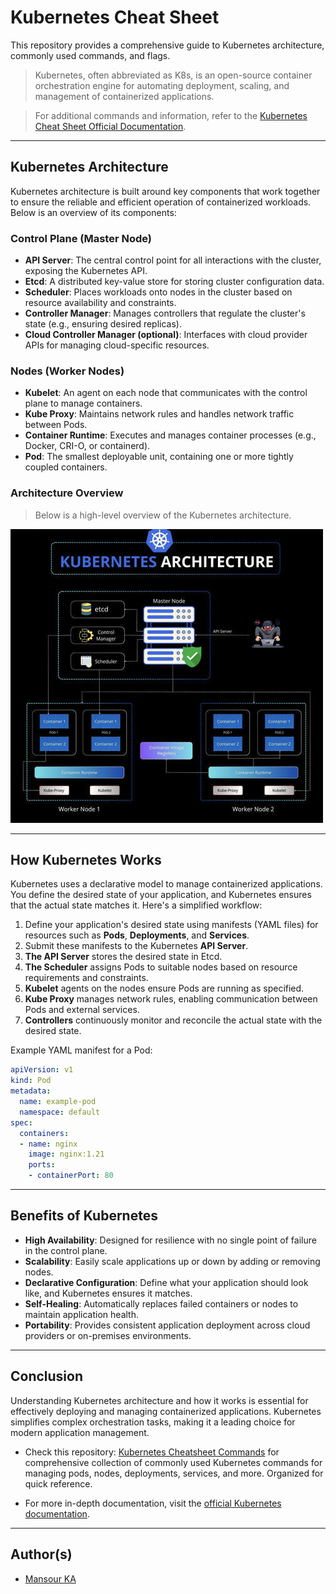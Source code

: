 # Kubernetes Cheat Sheet

This repository provides a comprehensive guide to Kubernetes architecture, commonly used commands, and flags.

> Kubernetes, often abbreviated as K8s, is an open-source container orchestration engine for automating deployment, scaling, and management of containerized applications.

> For additional commands and information, refer to the [Kubernetes Cheat Sheet Official Documentation](https://kubernetes.io/docs/reference/kubectl/cheatsheet/).

---

## Kubernetes Architecture

Kubernetes architecture is built around key components that work together to ensure the reliable and efficient operation of containerized workloads. Below is an overview of its components:

### Control Plane (Master Node)

- **API Server**: The central control point for all interactions with the cluster, exposing the Kubernetes API.
- **Etcd**: A distributed key-value store for storing cluster configuration data.
- **Scheduler**: Places workloads onto nodes in the cluster based on resource availability and constraints.
- **Controller Manager**: Manages controllers that regulate the cluster's state (e.g., ensuring desired replicas).
- **Cloud Controller Manager (optional)**: Interfaces with cloud provider APIs for managing cloud-specific resources.

### Nodes (Worker Nodes)

- **Kubelet**: An agent on each node that communicates with the control plane to manage containers.
- **Kube Proxy**: Maintains network rules and handles network traffic between Pods.
- **Container Runtime**: Executes and manages container processes (e.g., Docker, CRI-O, or containerd).
- **Pod**: The smallest deployable unit, containing one or more tightly coupled containers.

### Architecture Overview

> Below is a high-level overview of the Kubernetes architecture.

![Kubernetes Architecture](k8s-archi.jpg)

---

## How Kubernetes Works

Kubernetes uses a declarative model to manage containerized applications. You define the desired state of your application, and Kubernetes ensures that the actual state matches it. Here's a simplified workflow:

1. Define your application's desired state using manifests (YAML files) for resources such as **Pods**, **Deployments**, and **Services**.
2. Submit these manifests to the Kubernetes **API Server**.
3. **The API Server** stores the desired state in Etcd.
4. **The Scheduler** assigns Pods to suitable nodes based on resource requirements and constraints.
5. **Kubelet** agents on the nodes ensure Pods are running as specified.
6. **Kube Proxy** manages network rules, enabling communication between Pods and external services.
7. **Controllers** continuously monitor and reconcile the actual state with the desired state.

Example YAML manifest for a Pod:

```yaml
apiVersion: v1
kind: Pod
metadata:
  name: example-pod
  namespace: default
spec:
  containers:
  - name: nginx
    image: nginx:1.21
    ports:
    - containerPort: 80
```

---

## Benefits of Kubernetes

- **High Availability**: Designed for resilience with no single point of failure in the control plane.
- **Scalability**: Easily scale applications up or down by adding or removing nodes.
- **Declarative Configuration**: Define what your application should look like, and Kubernetes ensures it matches.
- **Self-Healing**: Automatically replaces failed containers or nodes to maintain application health.
- **Portability**: Provides consistent application deployment across cloud providers or on-premises environments.

---

## Conclusion

Understanding Kubernetes architecture and how it works is essential for effectively deploying and managing containerized applications. Kubernetes simplifies complex orchestration tasks, making it a leading choice for modern application management.

- Check this repository: [Kubernetes Cheatsheet Commands](https://github.com/mansourka06/kubernetes-cheatsheet-commands) for comprehensive collection of commonly used Kubernetes commands for managing pods, nodes, deployments, services, and more. Organized for quick reference.

- For more in-depth documentation, visit the [official Kubernetes documentation](https://kubernetes.io/docs/).

---

## Author(s)

- [Mansour KA](https://github.com/mansourka06)
